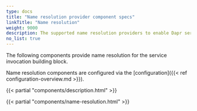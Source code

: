 ```yaml
---
type: docs
title: "Name resolution provider component specs"
linkTitle: "Name resolution"
weight: 9000
description: The supported name resolution providers to enable Dapr service invocation
no_list: true
---
```


The following components provide name resolution for the service invocation building block.

Name resolution components are configured via the [configuration]({{< ref configuration-overview.md >}}).

{{< partial "components/description.html" >}}

{{< partial "components/name-resolution.html" >}}

